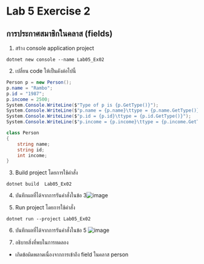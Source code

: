 # Lab 5 Exercise 2

## การประกาศสมาชิกในคลาส (fields)


1. สร้าง console application project

```
dotnet new console --name Lab05_Ex02
```
2. เปลี่ยน code ให้เป็นดังต่อไปนี้

```cs
Person p = new Person();
p.name = "Rambo";
p.id = "1987";
p.income = 2500;
System.Console.WriteLine($"Type of p is {p.GetType()}");
System.Console.WriteLine($"p.name = {p.name}\ttype = {p.name.GetType()}");
System.Console.WriteLine($"p.id = {p.id}\ttype = {p.id.GetType()}");
System.Console.WriteLine($"p.income = {p.income}\ttype = {p.income.GetType()}");

class Person
{
    string name;
    string id;
    int income;
}
```

3. Build project โดยการใช้คำสั่ง

```
dotnet build  Lab05_Ex02
```

4. บันทึกผลที่ได้จากการรันคำสั่งในข้อ 3![image](https://github.com/65030121natthamon/03376836-OOP-2566-Lab-05/assets/144195611/1a9d7575-607f-4884-9611-37c1c3485723)


5. Run project โดยการใช้คำสั่ง

```
dotnet run --project Lab05_Ex02
```

6. บันทึกผลที่ได้จากการรันคำสั่งในข้อ 5
![image](https://github.com/65030121natthamon/03376836-OOP-2566-Lab-05/assets/144195611/c9f037bb-d555-45a6-b869-445743592397)


7. อธิบายสิ่งที่พบในการทดลอง
- เกิดข้อผิดพลาดเนื่องจากการเข้าถึง field ในคลาส person

